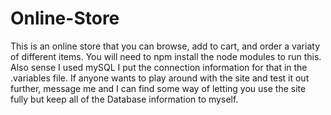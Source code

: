 # Online-Store

This is an online store that you can browse, add to cart, and order a variaty of different items. You will need to npm install the node modules to run this. Also sense I used mySQL I put the connection information for that in the .variables file. If anyone wants to play around with the site and test it out further, message me and I can find some way of letting you use the site fully but keep all of the Database information to myself. 
